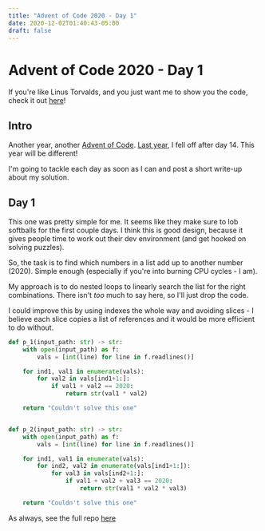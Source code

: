 ```yaml
---
title: "Advent of Code 2020 - Day 1"
date: 2020-12-02T01:40:43-05:00
draft: false
---
```


# Advent of Code 2020 - Day 1

If you're like Linus Torvalds, and you just want me to show you the code, check
it out [here](https://github.com/mattcdrake/aoc20-py)!

## Intro

Another year, another [Advent of Code](https://adventofcode.com). [Last
year](https://github.com/mattcdrake/aoc19-python), I fell off after day 14. This
year will be different!

I'm going to tackle each day as soon as I can and post a short write-up about
my solution.

## Day 1

This one was pretty simple for me. It seems like they make sure to lob
softballs for the first couple days. I think this is good design, because it
gives people time to work out their dev environment (and get hooked on solving
puzzles).

So, the task is to find which numbers in a list add up to another number
(2020). Simple enough (especially if you're into burning CPU cycles - I am).

My approach is to do nested loops to linearly search the list for the right
combinations. There isn't _too_ much to say here, so I'll just drop the code.

I could improve this by using indexes the whole way and avoiding slices - I
believe each slice copies a list of references and it would be more efficient
to do without.

```py
def p_1(input_path: str) -> str:
    with open(input_path) as f:
        vals = [int(line) for line in f.readlines()]

    for ind1, val1 in enumerate(vals):
        for val2 in vals[ind1+1:]:
            if val1 + val2 == 2020:
                return str(val1 * val2)

    return "Couldn't solve this one"


def p_2(input_path: str) -> str:
    with open(input_path) as f:
        vals = [int(line) for line in f.readlines()]

    for ind1, val1 in enumerate(vals):
        for ind2, val2 in enumerate(vals[ind1+1:]):
            for val3 in vals[ind2+1:]:
                if val1 + val2 + val3 == 2020:
                    return str(val1 * val2 * val3)

    return "Couldn't solve this one"
```

As always, see the full repo [here](https://github.com/mattcdrake/aoc19-python)
